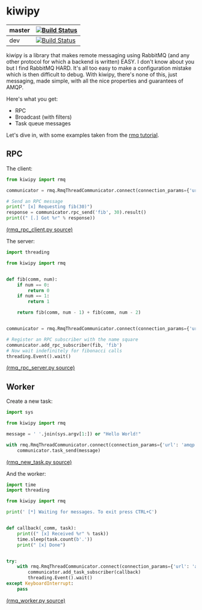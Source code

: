

# kiwipy

| master | [![Build Status](https://travis-ci.org/muhrin/kiwipy.svg?branch=master)](https://travis-ci.org/muhrin/kiwipy)|
|--|--|
| dev |[![Build Status](https://travis-ci.org/muhrin/kiwipy.svg?branch=develop)](https://travis-ci.org/muhrin/kiwipy)|

kiwipy is a library that makes remote messaging using RabbitMQ (and any other protocol for which a backend is written) EASY.  I don't know about you but I find RabbitMQ HARD.  It's all too easy to make a configuration mistake which is then difficult to debug.  With kiwipy, there's none of this, just messaging, made simple, with all the nice properties and guarantees of AMQP.

Here's what you get:
* RPC
* Broadcast (with filters)
* Task queue messages

Let's dive in, with some examples taken from the [rmq tutorial](https://www.rabbitmq.com/getstarted.html).

## RPC

The client:
```python
from kiwipy import rmq

communicator = rmq.RmqThreadCommunicator.connect(connection_params={'url': 'amqp://localhost'})

# Send an RPC message
print(" [x] Requesting fib(30)")
response = communicator.rpc_send('fib', 30).result()
print((" [.] Got %r" % response))
```
[(rmq_rpc_client.py source)](https://raw.githubusercontent.com/muhrin/kiwipy/develop/examples/rmq_rpc_client.py)


The server:
```python
import threading

from kiwipy import rmq


def fib(comm, num):
    if num == 0:
        return 0
    if num == 1:
        return 1

    return fib(comm, num - 1) + fib(comm, num - 2)


communicator = rmq.RmqThreadCommunicator.connect(connection_params={'url': 'amqp://localhost'})  # pylint: disable=invalid-name

# Register an RPC subscriber with the name square
communicator.add_rpc_subscriber(fib, 'fib')
# Now wait indefinitely for fibonacci calls
threading.Event().wait()
```
[(rmq_rpc_server.py source)](https://raw.githubusercontent.com/muhrin/kiwipy/develop/examples/rmq_rpc_server.py)


## Worker

Create a new task:
```python
import sys

from kiwipy import rmq

message = ' '.join(sys.argv[1:]) or "Hello World!"

with rmq.RmqThreadCommunicator.connect(connection_params={'url': 'amqp://localhost'}) as communicator:
    communicator.task_send(message)
```
[(rmq_new_task.py source)](https://raw.githubusercontent.com/muhrin/kiwipy/develop/examples/rmq_new_task.py)


And the worker:
```python
import time
import threading

from kiwipy import rmq

print(' [*] Waiting for messages. To exit press CTRL+C')


def callback(_comm, task):
    print((" [x] Received %r" % task))
    time.sleep(task.count(b'.'))
    print(" [x] Done")


try:
    with rmq.RmqThreadCommunicator.connect(connection_params={'url': 'amqp://localhost'}) as communicator:
        communicator.add_task_subscriber(callback)
        threading.Event().wait()
except KeyboardInterrupt:
    pass
```
[(rmq_worker.py source)](https://raw.githubusercontent.com/muhrin/kiwipy/develop/examples/rmq_worker.py)
